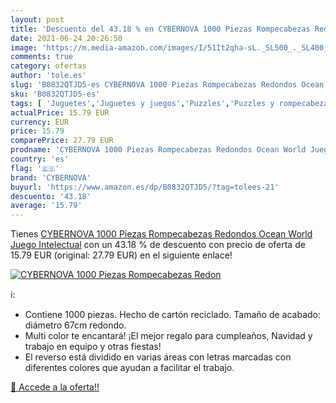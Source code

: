 ```yaml
---
layout: post
title: 'Descuento del 43.18 % en CYBERNOVA 1000 Piezas Rompecabezas Redon'
date: 2021-06-24 20:26:50
image: 'https://m.media-amazon.com/images/I/51It2qha-sL._SL500_._SL400_.jpg'
comments: true
category: ofertas
author: 'tole.es'
slug: 'B0832QTJD5-es CYBERNOVA 1000 Piezas Rompecabezas Redondos Ocean World...'
sku: 'B0832QTJD5-es'
tags: [ 'Juguetes','Juguetes y juegos','Puzzles','Puzzles y rompecabezas','cybernova','rompecabezas', ]
actualPrice: 15.79 EUR
currency: EUR
price: 15.79
comparePrice: 27.79 EUR
prodname: 'CYBERNOVA 1000 Piezas Rompecabezas Redondos Ocean World Juego Intelectual'
country: 'es'
flag: '🇪🇸'
brand: 'CYBERNOVA'
buyurl: 'https://www.amazon.es/dp/B0832QTJD5/?tag=tolees-21'
descuento: '43.18'
average: '15.79'
---
```


Tienes [CYBERNOVA 1000 Piezas Rompecabezas Redondos Ocean World Juego Intelectual](https://www.amazon.es/dp/B0832QTJD5/?tag=tolees-21) con un 43.18 % de descuento con precio de oferta de 15.79 EUR (original: 27.79 EUR) en el siguiente enlace!

[![CYBERNOVA 1000 Piezas Rompecabezas Redon](https://m.media-amazon.com/images/I/51It2qha-sL._SL500_._SL400_.jpg)](https://www.amazon.es/dp/B0832QTJD5/?tag=tolees-21)

ℹ️:

- Contiene 1000 piezas. Hecho de cartón reciclado. Tamaño de acabado: diámetro 67cm redondo.
- Multi color te encantará! ¡El mejor regalo para cumpleaños, Navidad y trabajo en equipo y otras fiestas!
- El reverso está dividido en varias áreas con letras marcadas con diferentes colores que ayudan a facilitar el trabajo.

[🛒 Accede a la oferta!!](https://www.amazon.es/dp/B0832QTJD5/?tag=tolees-21)
